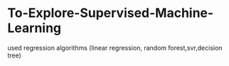 # To-Explore-Supervised-Machine-Learning
used regression algorithms (linear regression, random forest,svr,decision tree)
